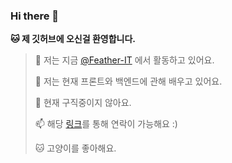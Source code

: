 ### Hi there 👋

**🐱 제 깃허브에 오신걸 환영합니다.**
 > 🔭 저는 지금 [@Feather-IT](https://www.github.com/Feather-IT) 에서 활동하고 있어요.
> 
 >  🌱 저는 현재 프론트와 백엔드에 관해 배우고 있어요.
> 
 >  🚫 현재 구직중이지 않아요.
> 
 > 📫 해당 [링크](https://litt.ly/wh3nilvyou)를 통해 연락이 가능해요 :)
>
 > 🐱 고양이를 좋아해요.
<!--START_SECTION:waka-->
<!--END_SECTION:waka-->

